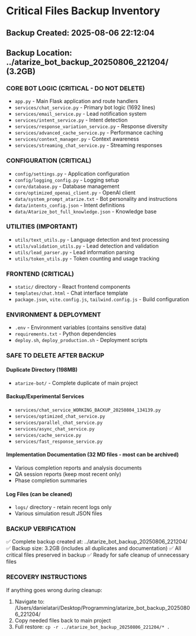 # Critical Files Backup Inventory
## Backup Created: 2025-08-06 22:12:04
## Backup Location: ../atarize_bot_backup_20250806_221204/ (3.2GB)

### CORE BOT LOGIC (CRITICAL - DO NOT DELETE)
- `app.py` - Main Flask application and route handlers
- `services/chat_service.py` - Primary bot logic (1692 lines)
- `services/email_service.py` - Lead notification system
- `services/intent_service.py` - Intent detection
- `services/response_variation_service.py` - Response diversity
- `services/advanced_cache_service.py` - Performance caching
- `services/context_manager.py` - Context awareness
- `services/streaming_chat_service.py` - Streaming responses

### CONFIGURATION (CRITICAL)
- `config/settings.py` - Application configuration
- `config/logging_config.py` - Logging setup
- `core/database.py` - Database management
- `core/optimized_openai_client.py` - OpenAI client
- `data/system_prompt_atarize.txt` - Bot personality and instructions
- `data/intents_config.json` - Intent definitions
- `data/Atarize_bot_full_knowledge.json` - Knowledge base

### UTILITIES (IMPORTANT)
- `utils/text_utils.py` - Language detection and text processing
- `utils/validation_utils.py` - Lead detection and validation
- `utils/lead_parser.py` - Lead information parsing
- `utils/token_utils.py` - Token counting and usage tracking

### FRONTEND (CRITICAL)
- `static/` directory - React frontend components
- `templates/chat.html` - Chat interface template
- `package.json`, `vite.config.js`, `tailwind.config.js` - Build configuration

### ENVIRONMENT & DEPLOYMENT
- `.env` - Environment variables (contains sensitive data)
- `requirements.txt` - Python dependencies
- `deploy.sh`, `deploy_production.sh` - Deployment scripts

### SAFE TO DELETE AFTER BACKUP
#### Duplicate Directory (198MB)
- `atarize-bot/` - Complete duplicate of main project

#### Backup/Experimental Services
- `services/chat_service_WORKING_BACKUP_20250804_134139.py`
- `services/optimized_chat_service.py`
- `services/parallel_chat_service.py` 
- `services/async_chat_service.py`
- `services/cache_service.py`
- `services/fast_response_service.py`

#### Implementation Documentation (32 MD files - most can be archived)
- Various completion reports and analysis documents
- QA session reports (keep most recent only)
- Phase completion summaries

#### Log Files (can be cleaned)
- `logs/` directory - retain recent logs only
- Various simulation result JSON files

### BACKUP VERIFICATION
✅ Complete backup created at: ../atarize_bot_backup_20250806_221204/
✅ Backup size: 3.2GB (includes all duplicates and documentation)
✅ All critical files preserved in backup
✅ Ready for safe cleanup of unnecessary files

### RECOVERY INSTRUCTIONS
If anything goes wrong during cleanup:
1. Navigate to: /Users/danielatari/Desktop/Programming/atarize_bot_backup_20250806_221204/
2. Copy needed files back to main project
3. Full restore: `cp -r ../atarize_bot_backup_20250806_221204/* .`